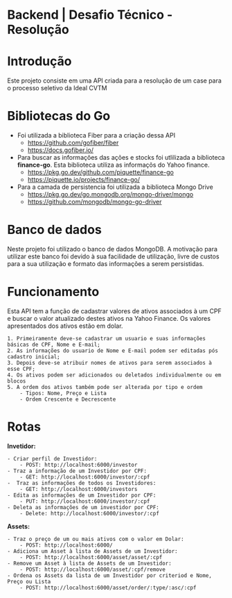 
# Backend | Desafio Técnico - Resolução

# Introdução
Este projeto consiste em uma API criada para a resolução de um case para o processo seletivo da Ideal CVTM

# Bibliotecas do Go
- Foi utilizada a biblioteca Fiber para a criação dessa API
    - https://github.com/gofiber/fiber
    - https://docs.gofiber.io/
- Para buscar as informações das ações e stocks foi utlilizada a biblioteca **finance-go**. Esta biblioteca utiliza as informaçõs do Yahoo finance.
    - https://pkg.go.dev/github.com/piquette/finance-go
    - https://piquette.io/projects/finance-go/
- Para a camada de persistencia foi utilizada a biblioteca Mongo Drive
    - https://pkg.go.dev/go.mongodb.org/mongo-driver/mongo
    - https://github.com/mongodb/mongo-go-driver

# Banco de dados
Neste projeto foi utilizado o banco de dados MongoDB. A motivação para utilizar este banco foi devido à sua facilidade de utilização, livre de custos para a sua utilização e formato das informações a serem persistidas.
 
# Funcionamento
Esta API tem a função de cadastrar valores de ativos associados à um CPF e buscar o valor atualizado destes ativos na Yahoo Finance.
Os valores apresentados dos ativos estão em dolar.

    1. Primeiramente deve-se cadastrar um usuario e suas informações básicas de CPF, Nome e E-mail;
    2. As informações do usuario de Nome e E-mail podem ser editadas pós cadastro inicial;
    3. Depois deve-se atribuir nomes de ativos para serem associados à esse CPF;
    4. Os ativos podem ser adicionados ou deletados individualmente ou em blocos
    5. A ordem dos ativos também pode ser alterada por tipo e ordem
        - Tipos: Nome, Preço e Lista
        - Ordem Crescente e Decrescente

# Rotas
**Invetidor:**

	- Criar perfil de Investidor:
        - POST: http://localhost:6000/investor
	- Traz a informação de um Investidor por CPF:
        - GET: http://localhost:6000/investor/:cpf
	-  Traz as informações de todos os Investidores:
        - GET: http://localhost:6000/investors
	- Edita as informações de um Investidor por CPF:
        - PUT: http://localhost:6000/investor/:cpf
	- Deleta as informações de um investidor por CPF:
        - Delete: http://localhost:6000/investor/:cpf

**Assets:**

    - Traz o preço de um ou mais ativos com o valor em Dolar:
        - POST: http://localhost:6000/
	- Adiciona um Asset à lista de Assets de um Investidor:
	    - POST: http://localhost:6000/asset/asset/:cpf
	- Remove um Asset à lista de Assets de um Investidor:
	    - POST: http://localhost:6000/asset/:cpf/remove
	- Ordena os Assets da lista de um Investidor por criteriod e Nome, Preço ou Lista 
	    - POST: http://localhost:6000/asset/order/:type/:asc/:cpf

